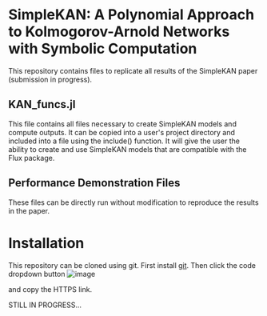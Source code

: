 # SimpleKAN: A Polynomial Approach to Kolmogorov-Arnold Networks with Symbolic Computation
This repository contains files to replicate all results of the SimpleKAN paper (submission in progress). 

## KAN_funcs.jl
This file contains all files necessary to create SimpleKAN models and compute outputs. It can be copied into a user's project directory and included into a file using the include() function. It will give the user the ability to create and use SimpleKAN models that are compatible with the Flux package.

## Performance Demonstration Files
These files can be directly run without modification to reproduce the results in the paper. 

# Installation
This repository can be cloned using git. First install [git](https://git-scm.com/downloads). Then click the code dropdown button
![image](https://github.com/user-attachments/assets/76521580-f272-418b-93b8-43127374ef7d)

and copy the HTTPS link.

STILL IN PROGRESS...
